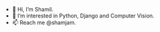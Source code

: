 - 👋 Hi, I’m Shamil.
- 👀 I’m interested in Python, Django and Computer Vision.
- 📫 Reach me @shamjam.

<!---
shamjam/shamjam is a ✨ special ✨ repository because its `README.md` (this file) appears on your GitHub profile.
You can click the Preview link to take a look at your changes.
--->
